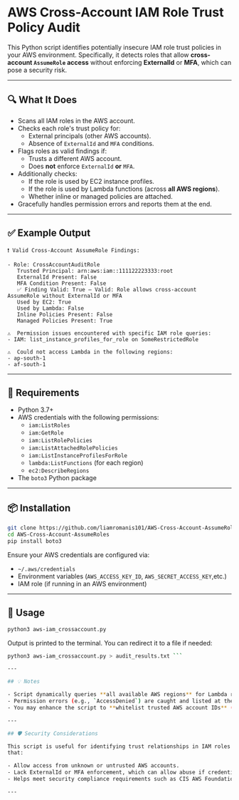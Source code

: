 # AWS Cross-Account IAM Role Trust Policy Audit

This Python script identifies potentially insecure IAM role trust policies in your AWS environment. Specifically, it detects roles that allow **cross-account `AssumeRole` access** without enforcing
**ExternalId** or **MFA**, which can pose a security risk.

---

## 🔍 What It Does

- Scans all IAM roles in the AWS account.
- Checks each role's trust policy for:
   - External principals (other AWS accounts).
   - Absence of `ExternalId` and `MFA` conditions.
- Flags roles as valid findings if:
   - Trusts a different AWS account.
   - Does **not** enforce `ExternalId` **or** `MFA`.
- Additionally checks:
   - If the role is used by EC2 instance profiles.
   - If the role is used by Lambda functions (across **all AWS regions**).
   - Whether inline or managed policies are attached.
- Gracefully handles permission errors and reports them at the end.

---

## ✅ Example Output

```
❗ Valid Cross-Account AssumeRole Findings:

- Role: CrossAccountAuditRole
   Trusted Principal: arn:aws:iam::111122223333:root
   ExternalId Present: False
   MFA Condition Present: False
   ✅ Finding Valid: True — Valid: Role allows cross-account AssumeRole without ExternalId or MFA
   Used by EC2: True
   Used by Lambda: False
   Inline Policies Present: False
   Managed Policies Present: True

⚠️  Permission issues encountered with specific IAM role queries:
- IAM: list_instance_profiles_for_role on SomeRestrictedRole

⚠️  Could not access Lambda in the following regions:
- ap-south-1
- af-south-1
```

---

## 🧰 Requirements

- Python 3.7+
- AWS credentials with the following permissions:
   - `iam:ListRoles`
   - `iam:GetRole`
   - `iam:ListRolePolicies`
   - `iam:ListAttachedRolePolicies`
   - `iam:ListInstanceProfilesForRole`
   - `lambda:ListFunctions` (for each region)
   - `ec2:DescribeRegions`
- The `boto3` Python package

---

## 📦 Installation

```bash
git clone https://github.com/liamromanis101/AWS-Cross-Account-AssumeRoles
cd AWS-Cross-Account-AssumeRoles
pip install boto3
```

Ensure your AWS credentials are configured via:

- `~/.aws/credentials`
- Environment variables (`AWS_ACCESS_KEY_ID`, `AWS_SECRET_ACCESS_KEY`,etc.)
- IAM role (if running in an AWS environment)

---

## 🚀 Usage

```bash
python3 aws-iam_crossaccount.py
```

Output is printed to the terminal. You can redirect it to a file if
needed:

```bash
python3 aws-iam_crossaccount.py > audit_results.txt ```

---

## 💡 Notes

- Script dynamically queries **all available AWS regions** for Lambda roles.
- Permission errors (e.g., `AccessDenied`) are caught and listed at the end of the output.
- You may enhance the script to **whitelist trusted AWS account IDs** (e.g., in the same AWS Organization) if those roles are not considered risky in your environment.

---

## 🛡️ Security Considerations

This script is useful for identifying trust relationships in IAM roles
that:

- Allow access from unknown or untrusted AWS accounts.
- Lack ExternalId or MFA enforcement, which can allow abuse if credentials are compromised.
- Helps meet security compliance requirements such as CIS AWS Foundations Benchmark or internal audit standards.

---
